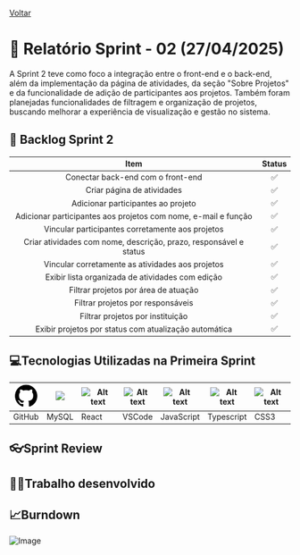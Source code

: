 <a href="../README.md">Voltar</a>

# 📄 Relatório Sprint - 02 (27/04/2025)

A Sprint 2 teve como foco a integração entre o front-end e o back-end, além da implementação da página de atividades, da seção "Sobre Projetos" e da funcionalidade de adição de participantes aos projetos. Também foram planejadas funcionalidades de filtragem e organização de projetos, buscando melhorar a experiência de visualização e gestão no sistema.

<h2 aling="center">📜 Backlog Sprint 2 </h2>
<span id="backlog1">
  
| Item | Status | 
| :----: | :----: |                                                                                    
| Conectar back-end com o front-end                                                         | ✅     
| Criar página de atividades                                                                | ✅     
| Adicionar participantes ao projeto                                                        | ✅    
| Adicionar participantes aos projetos com nome, e-mail e função                            | ✅     
| Vincular participantes corretamente aos projetos                                          | ✅     
| Criar atividades com nome, descrição, prazo, responsável e status                         | ✅     
| Vincular corretamente as atividades aos projetos                                          | ✅     
| Exibir lista organizada de atividades com edição                                          | ✅     
| Filtrar projetos por área de atuação                                                      | ✅     
| Filtrar projetos por responsáveis                                                         | ✅     
| Filtrar projetos por instituição                                                          | ✅     
| Exibir projetos por status com atualização automática                                     | ✅     


<h2 aling="center"> 💻Tecnologias Utilizadas na Primeira Sprint </h2>
<span id="tecnologia">

<table>
  <thead>
    <th><img
    src="https://github.com/ThothTech-Fatec/Maat-View/blob/main/Static/Github.png"
    alt="Alt text"
    title="GitHub"
    style="display: inline-block; margin: 0 auto; width: 40px"></th>
    <th><img
    src="https://cdn.jsdelivr.net/gh/devicons/devicon@latest/icons/mysql/mysql-original-wordmark.svg" /></th>
    <th><img
    src="https://cdn.jsdelivr.net/gh/devicons/devicon@latest/icons/react/react-original.svg"
    alt="Alt text"
    title="React"
    style="display: inline-block; margin: 0 auto; width: 60px"></th>
    <th><img
    src="https://user-images.githubusercontent.com/76211125/227505063-5839c5e0-9524-41ff-9d24-ce6cbaf217a6.png"
    alt="Alt text"
    title="VSCode"
    style="display: inline-block; margin: 0 auto; width: 50px"></th>
     <th><img
    src="https://user-images.githubusercontent.com/89823203/190717820-53e9f06b-1aec-4e46-91e1-94ea2cf07100.svg"
    alt="Alt text"
    title="JavaScript"
    style="display: inline-block; margin: 0 auto; width: 60px"></th>
     <th><img
    src="https://cdn.jsdelivr.net/gh/devicons/devicon/icons/typescript/typescript-original.svg"
    alt="Alt text"
    title="TypeScript"
    style="display: inline-block; margin: 0 auto; width: 60px"></th>
     <th><img
    src="https://user-images.githubusercontent.com/76211125/227503103-bb7005d7-5f2f-46e4-adb5-92ef19ce677d.png"
    alt="Alt text"
    title="CSS3"
    style="display: inline-block; margin: 0 auto; width: 60px"></th>
      <th><img
    src="https://cdn.jsdelivr.net/gh/devicons/devicon@latest/icons/jira/jira-original.svg"
    alt="Alt text"
    title="Jira"
    style="display: inline-block; margin: 0 auto; width: 60px"></th>
  </thead>

  <tbody>
    <td>GitHub</td>
    <td>MySQL</td>
    <td>React</td>
    <td>VSCode</td>
    <td>JavaScript</td>
    <td>Typescript</td>
    <td>CSS3</td>
    <td>Jira</td>
  </tbody>

</table>

## 👓Sprint Review

## 👨‍💻Trabalho desenvolvido


## 📈Burndown
![Image](https://github.com/user-attachments/assets/8a786a0c-3850-4310-a0e0-6d88055f8eae)
